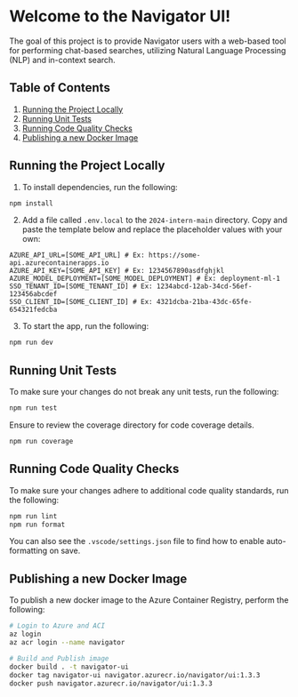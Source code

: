 # Welcome to the Navigator UI!

The goal of this project is to provide Navigator users with a web-based tool for performing chat-based searches, utilizing Natural Language Processing (NLP) and in-context search.

## Table of Contents

1. [Running the Project Locally](#running-the-project-locally)
2. [Running Unit Tests](#running-unit-tests)
3. [Running Code Quality Checks](#running-code-quality-checks)
4. [Publishing a new Docker Image](#publishing-a-new-docker-image)

## Running the Project Locally

1. To install dependencies, run the following:

```sh
npm install
```

2. Add a file called `.env.local` to the `2024-intern-main` directory. Copy and paste the template below and replace the placeholder values with your own:

```.env
AZURE_API_URL=[SOME_API_URL] # Ex: https://some-api.azurecontainerapps.io
AZURE_API_KEY=[SOME_API_KEY] # Ex: 1234567890asdfghjkl
AZURE_MODEL_DEPLOYMENT=[SOME_MODEL_DEPLOYMENT] # Ex: deployment-ml-1
SSO_TENANT_ID=[SOME_TENANT_ID] # Ex: 1234abcd-12ab-34cd-56ef-123456abcdef
SSO_CLIENT_ID=[SOME_CLIENT_ID] # Ex: 4321dcba-21ba-43dc-65fe-654321fedcba
```

3. To start the app, run the following:

```sh
npm run dev
```

## Running Unit Tests

To make sure your changes do not break any unit tests, run the following:

```sh
npm run test
```

Ensure to review the coverage directory for code coverage details.

```sh
npm run coverage
```

## Running Code Quality Checks

To make sure your changes adhere to additional code quality standards, run the following:

```sh
npm run lint
npm run format
```

You can also see the `.vscode/settings.json` file to find how to enable auto-formatting on save.

## Publishing a new Docker Image

To publish a new docker image to the Azure Container Registry, perform the following:

```sh
# Login to Azure and ACI
az login
az acr login --name navigator

# Build and Publish image
docker build . -t navigator-ui
docker tag navigator-ui navigator.azurecr.io/navigator/ui:1.3.3
docker push navigator.azurecr.io/navigator/ui:1.3.3
```
